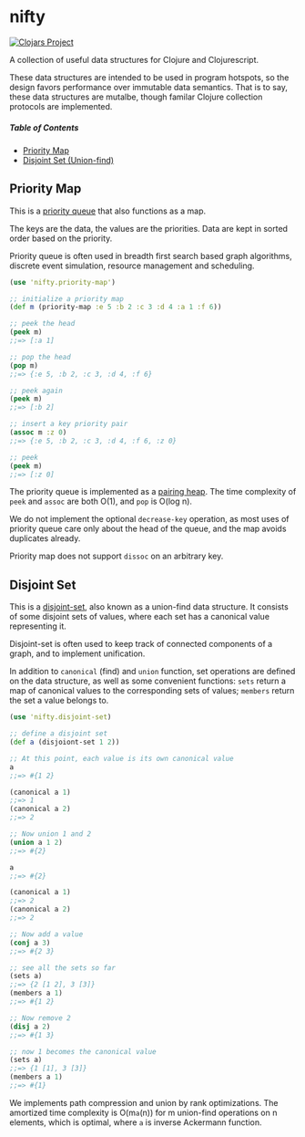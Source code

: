 # nifty

[![Clojars Project](https://img.shields.io/clojars/v/huahaiy/nifty.svg)](https://clojars.org/huahaiy/nifty)

A collection of useful data structures for Clojure and Clojurescript.

These data structures are intended to be used in program hotspots, so the design favors performance over immutable data semantics. That is to say, these data structures are mutalbe, though familar Clojure collection protocols are implemented.

##### Table of Contents

* [Priority Map](#priority-map)
* [Disjoint Set (Union-find)](#disjoint-set)

## Priority Map
<a name="priority-map"/>

This is a [priority queue](https://en.wikipedia.org/wiki/Priority_queue) that
also functions as a map.

The keys are the data, the values are the priorities. Data are kept in sorted order based on the priority.

Priority queue is often used in breadth first search based graph algorithms, discrete event simulation, resource management and scheduling.

```Clojure
(use 'nifty.priority-map')

;; initialize a priority map
(def m (priority-map :e 5 :b 2 :c 3 :d 4 :a 1 :f 6))

;; peek the head
(peek m)
;;=> [:a 1]

;; pop the head
(pop m)
;;=> {:e 5, :b 2, :c 3, :d 4, :f 6}

;; peek again
(peek m)
;;=> [:b 2]

;; insert a key priority pair
(assoc m :z 0)
;;=> {:e 5, :b 2, :c 3, :d 4, :f 6, :z 0}

;; peek
(peek m)
;;=> [:z 0]

```

The priority queue is implemented as a [pairing heap](https://en.wikipedia.org/wiki/Pairing_heap). The time complexity of `peek` and `assoc` are both O(1), and `pop` is O(log n).

We do not implement the optional `decrease-key` operation, as most uses of priority queue care only about the head of the queue, and the map avoids duplicates already.

Priority map does not support `dissoc` on an arbitrary key.

## Disjoint Set
<a name="disjoint-set"/>

This is a
[disjoint-set](https://en.wikipedia.org/wiki/Disjoint-set_data_structure), also
known as a union-find data structure. It consists of some disjoint sets of
values, where each set has a canonical value representing it.

Disjoint-set is often used to keep track of connected components of a graph, and
to implement unification.

In addition to `canonical` (find) and `union` function, set operations
are defined on the data structure, as well as some convenient functions: `sets`
return a map of canonical values to the corresponding sets of values; `members`
return the set a value belongs to.

```Clojure
(use 'nifty.disjoint-set)

;; define a disjoint set
(def a (disjoiont-set 1 2))

;; At this point, each value is its own canonical value
a
;;=> #{1 2}

(canonical a 1)
;;=> 1
(canonical a 2)
;;=> 2

;; Now union 1 and 2
(union a 1 2)
;;=> #{2}

a
;;=> #{2}

(canonical a 1)
;;=> 2
(canonical a 2)
;;=> 2

;; Now add a value
(conj a 3)
;;=> #{2 3}

;; see all the sets so far
(sets a)
;;=> {2 [1 2], 3 [3]}
(members a 1)
;;=> #{1 2}

;; Now remove 2
(disj a 2)
;;=> #{1 3}

;; now 1 becomes the canonical value
(sets a)
;;=> {1 [1], 3 [3]}
(members a 1)
;;=> #{1}
```

We implements path compression and union by rank optimizations. The amortized
time complexity is O(m`a`(n)) for m union-find operations on n elements, which is optimal, where `a` is inverse Ackermann function.
